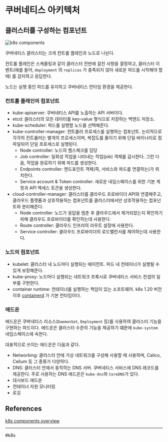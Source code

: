 # 쿠버네티스 아키텍처

## 클러스터를 구성하는 컴포넌트

![k8s components](https://d33wubrfki0l68.cloudfront.net/2475489eaf20163ec0f54ddc1d92aa8d4c87c96b/e7c81/images/docs/components-of-kubernetes.svg)

쿠버네티스 클러스터는 크게 컨트롤 플레인과 노드로 나뉜다. 

컨트롤 플레인은 스케줄링과 같이 클러스터 전반에 걸친 사항을 결정하고, 클러스터 이벤트(예를 들어, `deployment` 의 `replicas` 가 충족되지 않아 새로운 파드를 시작해야 할 때) 를 감지하고 응답한다.

노드는 실행 중인 파드를 유지하고 쿠버네티스 런타임 환경을 제공한다.

### 컨트롤 플레인의 컴포넌트

- kube-apiserver: 쿠버네티스 API를 노출하는 API 서버이다.
- etcd: 클러스터의 모든 데이터를 key-value 형식으로 저장하는 백엔드 저장소.
- kube-scheduler: 파드를 실행할 노드를 선택해준다.
- kube-controller-manager: 컨트롤러 프로세스를 실행하는 컴포넌트. 논리적으로 각각의 컨트롤러는 별개의 프로세스이며, 복잡도를 줄이기 위해 단일 바이너리로 컴파일되어 단일 프로세스로 실행된다.
	- Node controller: 노드의 헬스체크를 담당
	- Job controller: 일회성 작업을 나타내는 작업(job) 객체를 감시한다. 그런 다음, 작업을 완료하기 위해 파드를 생성한다.
	- Endpoints controller: 엔드포인트 객체(즉, 서비스와 파드를 연결하는)가 위치한다.
	- Service account & Token controller:  새로운 네임스페이스를 위한 기본 계정과 API 엑세스 토큰을 생성한다.
- cloud-controller-manager: 클러스터를 클라우드 프로바이더 API와 연결해주고, 클라우드 플랫폼과 상호작용하는 컴포넌트를 클러스터에서만 상호작용하는 컴포넌트와 분리해준다.
	- Node controller: 노드가 응답을 멈춘 후 클라우드에서 제거되었는지 확인하기 위해 클라우드 프로바이더를 확인하는데 사용한다.
	- Route controller: 클라우드 인프라의 라우트 설정에 사용한다.
	- Service controller: 클라우드 프로바이더의 로드밸런서를 제어하는데 사용한다.

### 노드의 컴포넌트

- kubelet: 클러스터 내 노드마다 실행되는 에이전트. 파드 내 컨테이너가 실행될 수 있게 보장해준다.
- kube-proxy: 노드마다 실행되는 네트워크 프록시로 쿠버네티스 서비스 컨셉의 일부를 구현한다.
- container runtime: 컨테이너를 실행하는 책임이 있는 소프트웨어. k8s 1.20 버전 이후  [containerd](https://containerd.io/docs/) 가 기본 런타임이다.

### 애드온

애드온은 쿠버네티스 리소스(`DaemonSet`, `Deployment` 등)를 사용하여 클러스터 기능을 구현하는 파드이다. 애드온은 클러스터 수준의 기능을 제공하기 떄문에 `kube-system` 네임스페이스에 속한다.

대표적으로 쓰이는 애드온은 다음과 같다.

- Networking: 클러스터 안에 가상 네트워크를 구성해 사용할 때 사용하며, Calico, Celium 등 그 종류가 다양하다.
- DNS: 클러스터 안에서 동작하는 DNS 서버. 쿠버네티스 서비스에 DNS 레코드를 제공한다. 주로 사용하는 DNS 애드온은 `kube-dns`와 `CoreDNS`가 있다.
- 대시보드 애드온
- 컨테이너 자원 모니터링
- 로깅 

## References

[k8s components overview](https://kubernetes.io/docs/concepts/overview/components/)

---

#k8s



